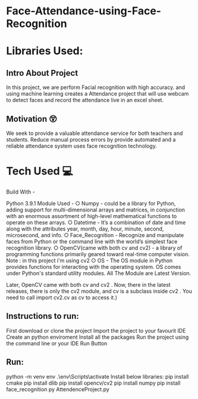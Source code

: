 # Face-Attendance-using-Face-Recognition

# Libraries Used:

## Intro About Project
In this project, we are perform Facial recognition with high accuracy. and using machine learning creates a Attendance project that will use webcam to detect faces and record the attendance live in an excel sheet.

## Motivation 😲
We seek to provide a valuable attendance service for both teachers and students. Reduce manual process errors by provide automated and a reliable attendance system uses face recognition technology.



# Tech Used 💻
Build With -

Python 3.9.1
Module Used -
○ Numpy - could be a library for Python, adding support for multi-dimensional arrays and matrices, in conjunction with an enormous assortment of high-level mathematical functions to operate on these arrays.
○ Datetime - It’s a combination of date and time along with the attributes year, month, day, hour, minute, second, microsecond, and info.
○ Face_Recognition - Recognize and manipulate faces from Python or the command line with the world’s simplest face recognition library.
○ OpenCV(came with both cv and cv2) - a library of programming functions primarily geared toward real-time computer vision.
Note : in this project i'm using cv2
○ OS - The OS module in Python provides functions for interacting with the operating system. OS comes under Python's standard utility modules.
All The Module are Latest Version.


Later, OpenCV came with both cv and cv2 . Now, there in the latest releases, there is only the cv2 module, and cv is a subclass inside cv2 . You need to call import cv2.cv as cv to access it.)


## Instructions to run:
First download or clone the project
Import the project to your favourit IDE
Create an python enviroment
Install all the packages
Run the project using the command line or your IDE Run Button


## Run:
python -m venv env
.\env\Scripts\activate
Install below libraries:
pip install cmake
pip install dlib
pip install opencv/cv2
pip install numpy
pip install face_recognition
py AttendenceProject.py
